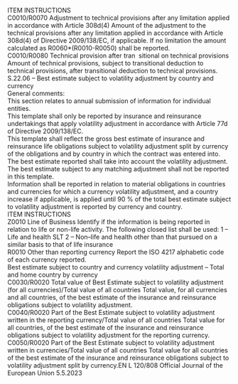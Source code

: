  
ITEM  INSTRUCTIONS  
C0010/R0070  Adjustment to technical 
provisions after any limitation 
applied in accordance with 
Article 308d(4)  Amount of the adjustment to the technical provisions after any limitation applied 
in accordance with Article 308d(4) of Directive 2009/138/EC, if applicable. 
If no limitation the amount calculated as R0060*(R0010-R0050) shall be 
reported.  
C0010/R0080  Technical provision after tran ­
sitional on technical provisions  Amount of technical provisions, subject to transitional deduction to technical 
provisions, after transitional deduction to technical provisions.  
S.22.06 – Best estimate subject to volatility adjustment by country and currency  
General comments:  
This section relates to annual submission of information for individual entities.  
This template shall only be reported by insurance and reinsurance undertakings that apply volatility adjustment in 
accordance with Article 77d of Directive 2009/138/EC.  
This template shall reflect the gross best estimate of insurance and reinsurance life obligations subject to volatility 
adjustment split by currency of the obligations and by country in which the contract was entered into. The best estimate 
reported shall take into account the volatility adjustment. The best estimate subject to any matching adjustment shall 
not be reported in this template.  
Information shall be reported in relation to material obligations in countries and currencies for which a currency 
volatility adjustment, and a country increase if applicable, is applied until 90 % of the total best estimate subject to 
volatility adjustment is reported by currency and country.  
ITEM  INSTRUCTIONS  
Z0010  Line of Business  Identify if the information is being reported in relation to life or non-life activity. 
The following closed list shall be used: 
1 – Life and health SLT 
2 – Non–life and health other than that pursued on a similar basis to that of life 
insurance  
R0010  Other than reporting currency  Report the ISO 4217 alphabetic code of each currency reported.  
Best estimate subject to country and currency volatility adjustment – Total and home country by currency  
C0030/R0020  Total value of Best Estimate 
subject to volatility adjustment 
(for all currencies)/Total value 
of all countries  Total value, for all currencies and all countries, of the best estimate of the 
insurance and reinsurance obligations subject to volatility adjustment.  
C0040/R0020  Part of the Best Estimate 
subject to volatility adjustment 
written in the reporting 
currency/Total value of all 
countries  Total value for all countries, of the best estimate of the insurance and reinsurance 
obligations subject to volatility adjustment for the reporting currency.  
C0050/R0020  Part of the Best Estimate 
subject to volatility adjustment 
written in currencies/Total 
value of all countries  Total value for all countries of the best estimate of the insurance and reinsurance 
obligations subject to volatility adjustment split by currency.EN  L 120/808 Official Journal of the European Union 5.5.2023